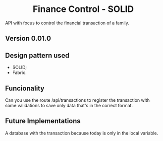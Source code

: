 # <h1 align="center"> Finance Control - SOLID </h1>
API with focus to control the financial transaction of a family.

## Version 0.01.0

## Design pattern used
 - SOLID;
 - Fabric.

## Funcionality
Can you use the route /api/transactions to register the transaction with some validations to save only data that's in the correct format.

## Future Implementations
A database with the transaction because today is only in the local variable.
